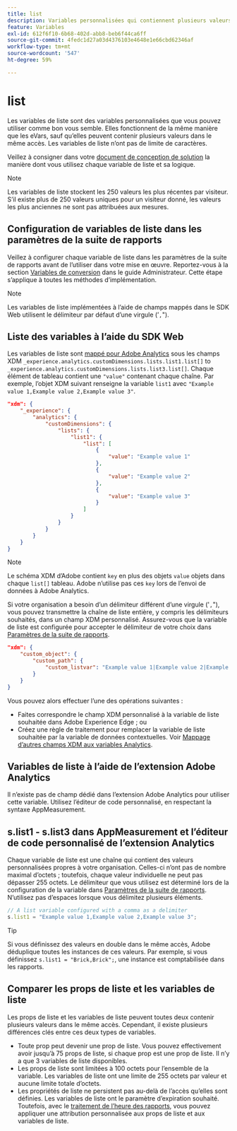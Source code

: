 ```yaml
---
title: list
description: Variables personnalisées qui contiennent plusieurs valeurs dans le même accès.
feature: Variables
exl-id: 612f6f10-6b68-402d-abb8-beb6f44ca6ff
source-git-commit: 4fedc1d27a03d4376103e4648e1e66cbd62346af
workflow-type: tm+mt
source-wordcount: '547'
ht-degree: 59%

---
```


# list

Les variables de liste sont des variables personnalisées que vous pouvez utiliser comme bon vous semble. Elles fonctionnent de la même manière que les eVars, sauf qu’elles peuvent contenir plusieurs valeurs dans le même accès. Les variables de liste n’ont pas de limite de caractères.

Veillez à consigner dans votre [document de conception de solution](../../prepare/solution-design.md) la manière dont vous utilisez chaque variable de liste et sa logique.

>[!NOTE]
>
>Les variables de liste stockent les 250 valeurs les plus récentes par visiteur. S’il existe plus de 250 valeurs uniques pour un visiteur donné, les valeurs les plus anciennes ne sont pas attribuées aux mesures.

## Configuration de variables de liste dans les paramètres de la suite de rapports

Veillez à configurer chaque variable de liste dans les paramètres de la suite de rapports avant de l’utiliser dans votre mise en œuvre. Reportez-vous à la section [Variables de conversion](/help/admin/admin/conversion-var-admin/list-var-admin.md) dans le guide Administrateur. Cette étape s’applique à toutes les méthodes d’implémentation.

>[!NOTE]
>
>Les variables de liste implémentées à l’aide de champs mappés dans le SDK Web utilisent le délimiteur par défaut d’une virgule (’`,`&quot;).

## Liste des variables à l’aide du SDK Web

Les variables de liste sont [mappé pour Adobe Analytics](https://experienceleague.adobe.com/docs/analytics/implementation/aep-edge/variable-mapping.html?lang=fr) sous les champs XDM `_experience.analytics.customDimensions.lists.list1.list[]` to `_experience.analytics.customDimensions.lists.list3.list[]`. Chaque élément de tableau contient une `"value"` contenant chaque chaîne. Par exemple, l’objet XDM suivant renseigne la variable `list1` avec `"Example value 1,Example value 2,Example value 3"`.

```json
"xdm": {
    "_experience": {
        "analytics": {
            "customDimensions": {
                "lists": {
                    "list1": {
                        "list": [
                            {
                                "value": "Example value 1"
                            },
                            {
                                "value": "Example value 2"
                            },
                            {
                                "value": "Example value 3"
                            }
                        ]
                    }
                }
            }
        }
    }
}
```

>[!NOTE]
>
>Le schéma XDM d’Adobe contient `key` en plus des objets `value` objets dans chaque `list[]` tableau. Adobe n’utilise pas ces `key` lors de l’envoi de données à Adobe Analytics.

Si votre organisation a besoin d’un délimiteur différent d’une virgule (&#39;`,`&quot;), vous pouvez transmettre la chaîne de liste entière, y compris les délimiteurs souhaités, dans un champ XDM personnalisé. Assurez-vous que la variable de liste est configurée pour accepter le délimiteur de votre choix dans [Paramètres de la suite de rapports](/help/admin/admin/conversion-var-admin/list-var-admin.md).

```json
"xdm": {
    "custom_object": {
        "custom_path": {
            "custom_listvar": "Example value 1|Example value 2|Example value 3"
        }
    }
}
```

Vous pouvez alors effectuer l’une des opérations suivantes :

* Faites correspondre le champ XDM personnalisé à la variable de liste souhaitée dans Adobe Experience Edge ; ou
* Créez une règle de traitement pour remplacer la variable de liste souhaitée par la variable de données contextuelles. Voir [Mappage d’autres champs XDM aux variables Analytics](../../aep-edge/variable-mapping.md#mapping-other-xdm-fields-to-analytics-variables).

## Variables de liste à l’aide de l’extension Adobe Analytics

Il n’existe pas de champ dédié dans l’extension Adobe Analytics pour utiliser cette variable. Utilisez l’éditeur de code personnalisé, en respectant la syntaxe AppMeasurement.

## s.list1 - s.list3 dans AppMeasurement et l’éditeur de code personnalisé de l’extension Analytics

Chaque variable de liste est une chaîne qui contient des valeurs personnalisées propres à votre organisation. Celles-ci n’ont pas de nombre maximal d’octets ; toutefois, chaque valeur individuelle ne peut pas dépasser 255 octets. Le délimiteur que vous utilisez est déterminé lors de la configuration de la variable dans [Paramètres de la suite de rapports](/help/admin/admin/conversion-var-admin/list-var-admin.md). N’utilisez pas d’espaces lorsque vous délimitez plusieurs éléments.

```js
// A list variable configured with a comma as a delimiter
s.list1 = "Example value 1,Example value 2,Example value 3";
```

>[!TIP]
>
>Si vous définissez des valeurs en double dans le même accès, Adobe déduplique toutes les instances de ces valeurs. Par exemple, si vous définissez `s.list1 = "Brick,Brick";`, une instance est comptabilisée dans les rapports.

## Comparer les props de liste et les variables de liste

Les props de liste et les variables de liste peuvent toutes deux contenir plusieurs valeurs dans le même accès. Cependant, il existe plusieurs différences clés entre ces deux types de variables.

* Toute prop peut devenir une prop de liste. Vous pouvez effectivement avoir jusqu’à 75 props de liste, si chaque prop est une prop de liste. Il n’y a que 3 variables de liste disponibles.
* Les props de liste sont limitées à 100 octets pour l’ensemble de la variable. Les variables de liste ont une limite de 255 octets par valeur et aucune limite totale d’octets.
* Les propriétés de liste ne persistent pas au-delà de l’accès qu’elles sont définies. Les variables de liste ont le paramètre d’expiration souhaité. Toutefois, avec le [traitement de l’heure des rapports](/help/components/vrs/vrs-report-time-processing.md), vous pouvez appliquer une attribution personnalisée aux props de liste et aux variables de liste.
